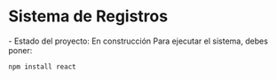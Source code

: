 <h1> Sistema de Registros </h1>
- Estado del proyecto: En construcción
Para ejecutar el sistema, debes poner:

`npm install react`
